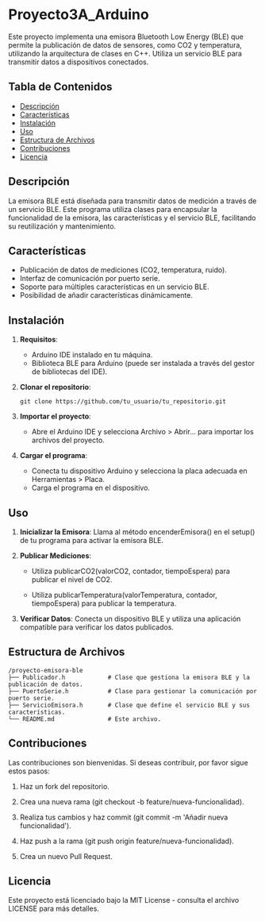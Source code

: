 # Proyecto3A_Arduino

Este proyecto implementa una emisora Bluetooth Low Energy (BLE) que permite la publicación de datos de sensores, como CO2 y temperatura, utilizando la arquitectura de clases en C++. Utiliza un servicio BLE para transmitir datos a dispositivos conectados.

## Tabla de Contenidos

- [Descripción](#descripción)
- [Características](#características)
- [Instalación](#instalación)
- [Uso](#uso)
- [Estructura de Archivos](#estructura-de-archivos)
- [Contribuciones](#contribuciones)
- [Licencia](#licencia)

## Descripción

La emisora BLE está diseñada para transmitir datos de medición a través de un servicio BLE. Este programa utiliza clases para encapsular la funcionalidad de la emisora, las características y el servicio BLE, facilitando su reutilización y mantenimiento.

## Características

- Publicación de datos de mediciones (CO2, temperatura, ruido).
- Interfaz de comunicación por puerto serie.
- Soporte para múltiples características en un servicio BLE.
- Posibilidad de añadir características dinámicamente.

## Instalación

1. **Requisitos**:
   - Arduino IDE instalado en tu máquina.
   - Biblioteca BLE para Arduino (puede ser instalada a través del gestor de bibliotecas del IDE).

2. **Clonar el repositorio**:
    ```
    git clone https://github.com/tu_usuario/tu_repositorio.git
    ```

3. **Importar el proyecto**:

    - Abre el Arduino IDE y selecciona Archivo > Abrir... para importar los archivos del proyecto.

4. **Cargar el programa**:

    - Conecta tu dispositivo Arduino y selecciona la placa adecuada en Herramientas > Placa.
    - Carga el programa en el dispositivo.

 ## Uso

1. **Inicializar la Emisora**: Llama al método encenderEmisora() en el setup() de tu programa para activar la emisora BLE.

2. **Publicar Mediciones**:

    - Utiliza publicarCO2(valorCO2, contador, tiempoEspera) para publicar el nivel de CO2.

    - Utiliza publicarTemperatura(valorTemperatura, contador, tiempoEspera) para publicar la temperatura.

3. **Verificar Datos**: Conecta un dispositivo BLE y utiliza una aplicación compatible para verificar los datos publicados.

 ## Estructura de Archivos

```
/proyecto-emisora-ble
├── Publicador.h            # Clase que gestiona la emisora BLE y la publicación de datos.
├── PuertoSerie.h           # Clase para gestionar la comunicación por puerto serie.
├── ServicioEmisora.h       # Clase que define el servicio BLE y sus características.
└── README.md               # Este archivo.
```

 ## Contribuciones

Las contribuciones son bienvenidas. Si deseas contribuir, por favor sigue estos pasos:

1. Haz un fork del repositorio.

2. Crea una nueva rama (git checkout -b feature/nueva-funcionalidad).

3. Realiza tus cambios y haz commit (git commit -m 'Añadir nueva funcionalidad').

4. Haz push a la rama (git push origin feature/nueva-funcionalidad).

5. Crea un nuevo Pull Request.

 ## Licencia
 
Este proyecto está licenciado bajo la MIT License - consulta el archivo LICENSE para más detalles.
